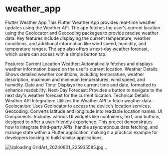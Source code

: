 # weather_app
Flutter Weather App
This Flutter Weather App provides real-time weather updates using the Weather API. The app fetches the user's current location using the Geolocator and Geocoding packages to provide precise weather data. Key features include displaying the current temperature, weather conditions, and additional information like wind speed, humidity, and temperature ranges. The app also offers a next-day weather forecast, which users can access with a simple button tap.

Features:
Current Location Weather: Automatically fetches and displays weather information based on the user's current location.
Weather Details: Shows detailed weather conditions, including temperature, weather description, maximum and minimum temperatures, wind speed, and humidity.
Date and Time: Displays the current time and date, formatted to enhance readability.
Next-Day Forecast: Provides a button to navigate to the next day's weather forecast for the current location.
Technical Details:
Weather API Integration: Utilizes the Weather API to fetch weather data.
Geolocation: Uses Geolocator to access the device’s location services.
Geocoding: Converts latitude and longitude into readable location names.
UI Components: Includes various UI widgets like containers, text, and buttons, designed to offer a user-friendly experience.
This project demonstrates how to integrate third-party APIs, handle asynchronous data fetching, and manage state within a Flutter application, making it a practical example for developers looking to build similar applications.


![Uploading GridArt_20240801_225935585.jpg…]()

